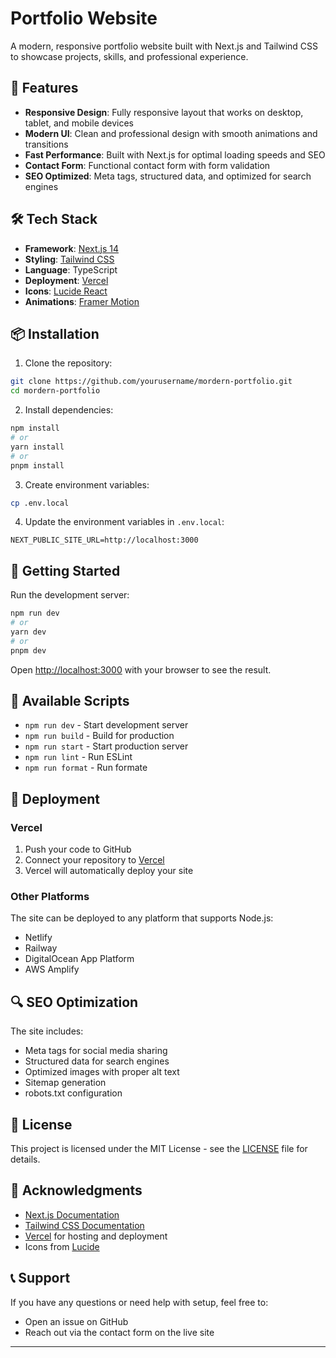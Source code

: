 # Portfolio Website

A modern, responsive portfolio website built with Next.js and Tailwind CSS to showcase projects, skills, and professional experience.

## 🚀 Features

- **Responsive Design**: Fully responsive layout that works on desktop, tablet, and mobile devices
- **Modern UI**: Clean and professional design with smooth animations and transitions
- **Fast Performance**: Built with Next.js for optimal loading speeds and SEO
- **Contact Form**: Functional contact form with form validation
- **SEO Optimized**: Meta tags, structured data, and optimized for search engines

## 🛠️ Tech Stack

- **Framework**: [Next.js 14](https://nextjs.org/)
- **Styling**: [Tailwind CSS](https://tailwindcss.com/)
- **Language**: TypeScript
- **Deployment**: [Vercel](https://vercel.com/)
- **Icons**: [Lucide React](https://lucide.dev/)
- **Animations**: [Framer Motion](https://www.framer.com/motion/)

## 📦 Installation

1. Clone the repository:

```bash
git clone https://github.com/yourusername/mordern-portfolio.git
cd mordern-portfolio
```

2. Install dependencies:

```bash
npm install
# or
yarn install
# or
pnpm install
```

3. Create environment variables:

```bash
cp .env.local
```

4. Update the environment variables in `.env.local`:

```env
NEXT_PUBLIC_SITE_URL=http://localhost:3000
```

## 🚀 Getting Started

Run the development server:

```bash
npm run dev
# or
yarn dev
# or
pnpm dev
```

Open [http://localhost:3000](http://localhost:3000) with your browser to see the result.

## 🔧 Available Scripts

- `npm run dev` - Start development server
- `npm run build` - Build for production
- `npm run start` - Start production server
- `npm run lint` - Run ESLint
- `npm run format` - Run formate

## 🚀 Deployment

### Vercel

1. Push your code to GitHub
2. Connect your repository to [Vercel](https://vercel.com/)
3. Vercel will automatically deploy your site

### Other Platforms

The site can be deployed to any platform that supports Node.js:

- Netlify
- Railway
- DigitalOcean App Platform
- AWS Amplify

## 🔍 SEO Optimization

The site includes:

- Meta tags for social media sharing
- Structured data for search engines
- Optimized images with proper alt text
- Sitemap generation
- robots.txt configuration

## 📄 License

This project is licensed under the MIT License - see the [LICENSE](LICENSE) file for details.

## 🙏 Acknowledgments

- [Next.js Documentation](https://nextjs.org/docs)
- [Tailwind CSS Documentation](https://tailwindcss.com/docs)
- [Vercel](https://vercel.com/) for hosting and deployment
- Icons from [Lucide](https://lucide.dev/)

## 📞 Support

If you have any questions or need help with setup, feel free to:

- Open an issue on GitHub
- Reach out via the contact form on the live site

---

